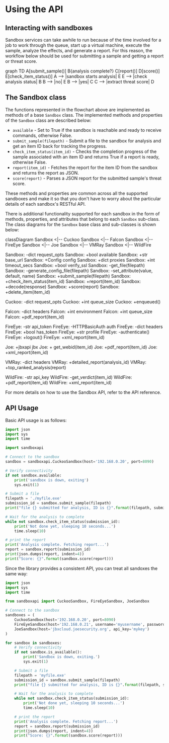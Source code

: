 # Using the API

## Interacting with sandboxes

Sandbox services can take awhile to run because of the time involved for a job to work through the queue, start up a virtual machine, execute the sample, analyze the effects, and generate a report. For this reason, the workflow below should be used for submitting a sample and getting a report or threat score.

<div class="mermaid">
graph TD
A[submit_sample()]
B{analysis complete?}
C[report()]
D[score()]
E[check_item_status()]
A --> |sandbox starts analysis| E
E --> |check analysis status| B
B --> |no| E
B --> |yes| C
C --> |extract threat score| D
</div>

<script src="https://unpkg.com/mermaid@8.4.1/dist/mermaid.min.js"></script>
<script>
    var config = {
        startOnLoad:true,
        flowchart: {
            useMaxWidth:false,
            htmlLabels:true
        }
    }
    mermaid.initialize(config);
</script>

## The Sandbox class

The functions represented in the flowchart above are implemented as methods of a base `Sandbox` class. The implemented methods and properties of the `Sandbox` class are described below:

* `available` - Set to True if the sandbox is reachable and ready to receive commands, otherwise False.
* `submit_sample(filepath)` - Submit a file to the sandbox for analysis and get an item ID back for tracking the progress.
* `check_item_status(item_id)` - Checks the completion progress of the sample associated with an item ID and returns True if a report is ready, otherwise False.
* `report(item_id)` - Fetches the report for the item ID from the sandbox and returns the report as JSON.
* `score(report)` - Parses a JSON report for the submitted sample's threat score.

These methods and properties are common across all the supported sandboxes and make it so that you don't have to worry about the particular details of each sandbox's RESTful API.

There is additional functionality supported for each sandbox in the form of methods, properties, and attributes that belong to each `Sandbox` sub-class. The class diagrams for the `Sandbox` base class and sub-classes is shown below:

<div class="mermaid">
classDiagram
Sandbox <|-- Cuckoo
Sandbox <|-- Falcon
Sandbox <|-- FireEye
Sandbox <|-- Joe
Sandbox <|-- VMRay
Sandbox <|-- WildFire

Sandbox: -dict request_opts
Sandbox: +bool available
Sandbox: +str base_url
Sandbox: +Config config
Sandbox: +dict proxies
Sandbox: +int timeout_secs
Sandbox: +bool verify_ssl
Sandbox: -get_file(filepath)
Sandbox: -generate_config_file(filepath)
Sandbox: -set_attribute(value, default, name)
Sandbox: +submit_sample(filepath)
Sandbox: +check_item_status(item_id)
Sandbox: +report(item_id)
Sandbox: +decode(response)
Sandbox: +score(report)
Sandbox: +delete_item(item_id)

Cuckoo: -dict request_opts
Cuckoo: +int queue_size
Cuckoo: +enqueued()

Falcon: -dict headers
Falcon: +int environment
Falcon: +int queue_size
Falcon: +pdf_report(item_id)

FireEye: -str api_token
FireEye: -HTTPBasicAuth auth
FireEye: -dict headers
FireEye: +bool has_token
FireEye: +str profile
FireEye: -authenticate()
FireEye: +logout()
FireEye: +xml_report(item_id)

Joe: +jbxapi jbx
Joe: + get_webid(item_id)
Joe: +pdf_report(item_id)
Joe: +xml_report(item_id)

VMRay: -dict headers
VMRay: +detailed_report(analysis_id)
VMRay: +top_ranked_analysis(report)

WildFire: -str api_key
WildFire: -get_verdict(item_id)
WildFire: +pdf_report(item_id)
WildFire: +xml_report(item_id)
</div>

<script src="https://unpkg.com/mermaid@8.4.1/dist/mermaid.min.js"></script>
<script>
    var config = {
        startOnLoad:true,
        flowchart: {
            useMaxWidth:false,
            htmlLabels:true
        }
    }
    mermaid.initialize(config);
</script>

For more details on how to use the Sandbox API, refer to the API reference.

## API Usage

Basic API usage is as follows:

```python
import json
import sys
import time

import sandboxapi

# Connect to the sandbox
sandbox = sandboxapi.CuckooSandbox(host='192.168.0.20', port=8090)

# Verify connectivity
if not sandbox.available:
    print('sandbox is down, exiting')
    sys.exit(1)

# Submit a file
filepath = './myfile.exe'
submission_id = sandbox.submit_sample(filepath)
print("file {} submitted for analysis, ID is {}".format(filepath, submission_id))

# Wait for the analysis to complete
while not sandbox.check_item_status(submission_id):
    print('Not done yet, sleeping 10 seconds...')
    time.sleep(10)

# print the report
print('Analysis complete. Fetching report...')
report = sandbox.report(submission_id)
print(json.dumps(report, indent=4))
print("Score: {}".format(sandbox.score(report)))
```

Since the library provides a consistent API, you can treat all sandoxes
the same way:

```python
import json
import sys
import time

from sandboxapi import CuckooSandbox, FireEyeSandbox, JoeSandbox

# Connect to the sandbox
sandboxes = (
    CuckooSandbox(host='192.168.0.20', port=8090)
    FireEyeSandbox(host='192.168.0.21', username='myusername', password='mypassword', environment='winxp-sp3')
    JoeSandbox(host='jbxcloud.joesecurity.org', api_key='mykey')
)

for sandbox in sandboxes:
    # Verify connectivity
    if not sandbox.is_available():
        print('Sandbox is down, exiting.')
        sys.exit(1)

    # Submit a file
    filepath = 'myfile.exe'
    submission_id = sandbox.submit_sample(filepath)
    print("file {} submitted for analysis, ID is {}".format(filepath, submission_id))

    # Wait for the analysis to complete
    while not sandbox.check_item_status(submission_id):
        print('Not done yet, sleeping 10 seconds...')
        time.sleep(10)

    # print the report
    print('Analysis complete. Fetching report...')
    report = sandbox.report(submission_id)
    print(json.dumps(report, indent=4))
    print("Score: {}".format(sandbox.score(report)))
```
